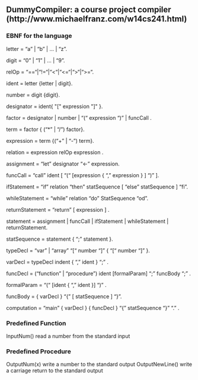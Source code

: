 <h2> DummyCompiler: a course project compiler (http://www.michaelfranz.com/w14cs241.html) </h2>

<h3> EBNF for the language </h3>

<p> letter = “a” | “b” | ... | “z”. </p>
<p> digit = “0” | “1” | ... | “9”. </p>
<p> relOp = “==“|“!=“|“<“|“<=“|“>“|“>=“. </p>
<p> ident = letter {letter | digit}. </p>
<p> number = digit {digit}. </p>
<p> designator = ident{ "[" expression "]" }. </p>
<p> factor = designator | number | “(“ expression “)” | funcCall . </p>
<p> term = factor { (“*” | “/”) factor}. </p>
<p> expression = term {(“+” | “-”) term}. </p>
<p> relation = expression relOp expression . </p>
<p> assignment = “let” designator “<-” expression. </p>
<p> funcCall = “call” ident [ “(“ [expression { “,” expression } ] “)” ]. </p>
<p> ifStatement = “if” relation “then” statSequence [ “else” statSequence ] “fi”. </p>
<p> whileStatement = “while” relation “do” StatSequence “od”. </p>
<p> returnStatement = “return” [ expression ] . </p>
<p> statement = assignment | funcCall | ifStatement | whileStatement | returnStatement. </p>
<p> statSequence = statement { “;” statement }. </p>
<p> typeDecl = “var” | “array” “[“ number “]” { “[“ number “]” }. </p>
<p> varDecl = typeDecl indent { “,” ident } “;” . </p>
<p> funcDecl = (“function” | “procedure”) ident [formalParam] “;” funcBody “;” . </p>
<p> formalParam = “(“ [ident { “,” ident }] “)” . </p>
<p> funcBody = { varDecl } “{” [ statSequence ] “}”. </p>
<p> computation = “main” { varDecl } { funcDecl } “{” statSequence “}” “.” . </p>

<h3> Predefined Function </h3>
<p> InputNum() read a number from the standard input </p>

<h3> Predefined Procedure </h3>
<p> OutputNum(x) write a number to the standard output OutputNewLine() write a carriage return to the standard output </p>

